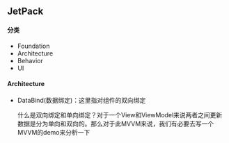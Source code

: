 ## JetPack

#### 分类

* Foundation
* Architecture
* Behavior
* UI

#### Architecture

* DataBind(数据绑定)：这里指对组件的双向绑定

  什么是双向绑定和单向绑定？对于一个View和ViewModel来说两者之间更新数据是分为单向和双向的。那么对于此MVVM来说，我们有必要去写一个MVVM的demo来分析一下

